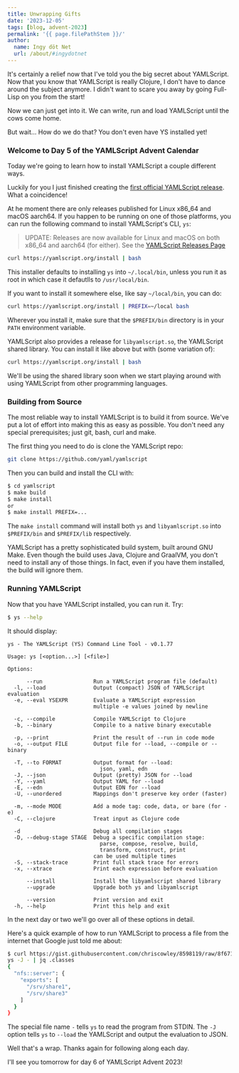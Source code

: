 ```yaml
---
title: Unwrapping Gifts
date: '2023-12-05'
tags: [blog, advent-2023]
permalink: '{{ page.filePathStem }}/'
author:
  name: Ingy döt Net
  url: /about/#ingydotnet
---
```


It's certainly a relief now that I've told you the big secret about YAMLScript.
Now that you know that YAMLScript is really Clojure, I don't have to dance
around the subject anymore.
I didn't want to scare you away by going Full-Lisp on you from the start!

Now we can just get into it.
We can write, run and load YAMLScript until the cows come home.

But wait... How do we do that?
You don't even have YS installed yet!


### Welcome to Day 5 of the YAMLScript Advent Calendar

Today we're going to learn how to install YAMLScript a couple different ways.

Luckily for you I just finished creating the [first official YAMLScript
release](https://github.com/yaml/yamlscript/releases/tag/0.1.20).
What a coincidence!

At he moment there are only releases published for Linux x86_64 and macOS
aarch64.
If you happen to be running on one of those platforms, you can run the following
command to install YAMLScript's CLI, `ys`:

> UPDATE: Releases are now available for Linux and macOS on both x86_64 and
aarch64 (for either). See the [YAMLScript Releases Page](
https://github.com/yaml/yamlscript/releases/)

```bash
curl https://yamlscript.org/install | bash
```

This installer defaults to installing `ys` into `~/.local/bin`, unless you run
it as root in which case it defautlls to `/usr/local/bin`.

If you want to install it somewhere else, like say `~/local/bin`, you can do:

```bash
curl https://yamlscript.org/install | PREFIX=~/local bash
```

Wherever you install it, make sure that the `$PREFIX/bin` directory is in your
`PATH` environment variable.

YAMLScript also provides a release for `libyamlscript.so`, the YAMLScript shared
library.
You can install it like above but with (some variation of):

```bash
curl https://yamlscript.org/install | bash
```

We'll be using the shared library soon when we start playing around with using
YAMLScript from other programming languages.


### Building from Source

The most reliable way to install YAMLScript is to build it from source.
We've put a lot of effort into making this as easy as possible.
You don't need any special prerequisites; just git, bash, curl and make.

The first thing you need to do is clone the YAMLScript repo:

```bash
git clone https://github.com/yaml/yamlscript
```

Then you can build and install the CLI with:

```bash
$ cd yamlscript
$ make build
$ make install
or
$ make install PREFIX=...
```

The `make install` command will install both `ys` and `libyamlscript.so` into
`$PREFIX/bin` and `$PREFIX/lib` respectively.

YAMLScript has a pretty sophisticated build system, built around GNU Make.
Even though the build uses Java, Clojure and GraalVM, you don't need to install
any of those things.
In fact, even if you have them installed, the build will ignore them.


### Running YAMLScript

Now that you have YAMLScript installed, you can run it.
Try:

```bash
$ ys --help
```

It should display:

```text
ys - The YAMLScript (YS) Command Line Tool - v0.1.77

Usage: ys [<option...>] [<file>]

Options:

      --run                Run a YAMLScript program file (default)
  -l, --load               Output (compact) JSON of YAMLScript evaluation
  -e, --eval YSEXPR        Evaluate a YAMLScript expression
                           multiple -e values joined by newline

  -c, --compile            Compile YAMLScript to Clojure
  -b, --binary             Compile to a native binary executable

  -p, --print              Print the result of --run in code mode
  -o, --output FILE        Output file for --load, --compile or --binary

  -T, --to FORMAT          Output format for --load:
                             json, yaml, edn
  -J, --json               Output (pretty) JSON for --load
  -Y, --yaml               Output YAML for --load
  -E, --edn                Output EDN for --load
  -U, --unordered          Mappings don't preserve key order (faster)

  -m, --mode MODE          Add a mode tag: code, data, or bare (for -e)
  -C, --clojure            Treat input as Clojure code

  -d                       Debug all compilation stages
  -D, --debug-stage STAGE  Debug a specific compilation stage:
                             parse, compose, resolve, build,
                             transform, construct, print
                           can be used multiple times
  -S, --stack-trace        Print full stack trace for errors
  -x, --xtrace             Print each expression before evaluation

      --install            Install the libyamlscript shared library
      --upgrade            Upgrade both ys and libyamlscript

      --version            Print version and exit
  -h, --help               Print this help and exit
```

In the next day or two we'll go over all of these options in detail.

Here's a quick example of how to run YAMLScript to process a file from the
internet that Google just told me about:

```bash
$ curl https://gist.githubusercontent.com/chriscowley/8598119/raw/8f671464f914320281e5e75bb8dcbe11285d21e6/nfs.example.lan.yml |
ys -J - | jq .classes
{
  "nfs::server": {
    "exports": [
      "/srv/share1",
      "/srv/share3"
    ]
  }
}
```

The special file name `-` tells `ys` to read the program from STDIN.
The `-J` option tells `ys` to `--load` the YAMLScript and output the evaluation
to JSON.

Well that's a wrap.
Thanks again for following along each day.

I'll see you tomorrow for day 6 of YAMLScript Advent 2023!
